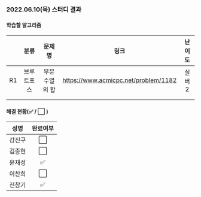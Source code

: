 ### 2022.06.10(목) 스터디 결과

#### 학습할 알고리즘

|      |    분류    |    문제명     |                 링크                 | 난이도 |
| :--: | :--------: | :-----------: | :----------------------------------: | :----: |
|  R1  | 브루트포스 | 부분수열의 합 | https://www.acmicpc.net/problem/1182 | 실버2  |
|      |            |               |                                      |        |
|      |            |               |                                      |        |

#### 해결 현황(:white_check_mark: / :white_large_square:  )

|  성명  |       완료여부       |
| :----: | :------------------: |
| 강진구 | :white_large_square: |
| 김종현 | :white_large_square: |
| 윤재성 |  :white_check_mark:  |
| 이찬희 | :white_large_square: |
| 전창기 |  :white_check_mark:  |

